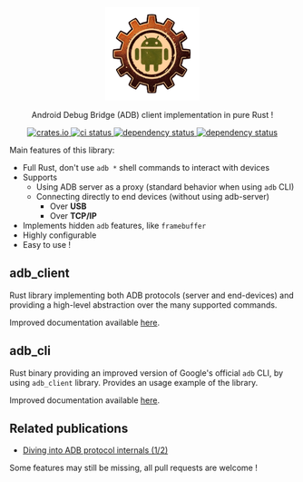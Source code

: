 <p align="center" style="text-align: center">
  <img src="assets/logo.png" width="33%">
</p>

<p align="center">
    <p align="center">Android Debug Bridge (ADB) client implementation in pure Rust !</p>
    <p align="center">
        <a href="https://crates.io/crates/adb_client">
            <img alt="crates.io" src="https://img.shields.io/crates/v/adb_client.svg"/>
        </a>
        <a href="https://github.com/cocool97/adb_client/actions">
            <img alt="ci status" src="https://github.com/cocool97/adb_client/actions/workflows/rust-build.yml/badge.svg"/>
        </a>
        <a href="https://deps.rs/repo/github/cocool97/adb_client">
            <img alt="dependency status" src="https://deps.rs/repo/github/cocool97/adb_client/status.svg"/>
        </a>
        <a href="https://opensource.org/licenses/MIT">
            <img alt="dependency status" src="https://img.shields.io/badge/License-MIT-yellow.svg"/>
        </a>
    </p>
</p>

Main features of this library:

- Full Rust, don't use `adb *` shell commands to interact with devices
- Supports
  - Using ADB server as a proxy (standard behavior when using `adb` CLI)
  - Connecting directly to end devices (without using adb-server)
    - Over **USB**
    - Over **TCP/IP**
- Implements hidden `adb` features, like `framebuffer`
- Highly configurable
- Easy to use !

## adb_client

Rust library implementing both ADB protocols (server and end-devices) and providing a high-level abstraction over the many supported commands.

Improved documentation available [here](./adb_client/README.md).

## adb_cli

Rust binary providing an improved version of Google's official `adb` CLI, by using `adb_client` library.
Provides an usage example of the library.

Improved documentation available [here](./adb_cli/README.md).

## Related publications

- [Diving into ADB protocol internals (1/2)](https://www.synacktiv.com/publications/diving-into-adb-protocol-internals-12)

Some features may still be missing, all pull requests are welcome !
